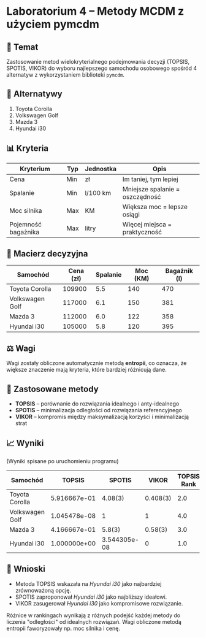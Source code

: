 # Laboratorium 4 – Metody MCDM z użyciem pymcdm

## 🎯 Temat
Zastosowanie metod wielokryterialnego podejmowania decyzji (TOPSIS, SPOTIS, VIKOR) do wyboru najlepszego samochodu osobowego spośród 4 alternatyw z wykorzystaniem biblioteki `pymcdm`.

## 🚗 Alternatywy
1. Toyota Corolla  
2. Volkswagen Golf  
3. Mazda 3  
4. Hyundai i30

## 📊 Kryteria
| Kryterium                | Typ   | Jednostka       | Opis                              |
|--------------------------|-------|------------------|------------------------------------|
| Cena                    | Min   | zł               | Im taniej, tym lepiej              |
| Spalanie                | Min   | l/100 km         | Mniejsze spalanie = oszczędność    |
| Moc silnika             | Max   | KM               | Większa moc = lepsze osiągi        |
| Pojemność bagażnika     | Max   | litry            | Więcej miejsca = praktyczność      |

## 🧮 Macierz decyzyjna

| Samochód         | Cena (zł) | Spalanie | Moc (KM) | Bagażnik (l) |
|------------------|-----------|----------|----------|--------------|
| Toyota Corolla   | 109900    | 5.5      | 140      | 470          |
| Volkswagen Golf  | 117000    | 6.1      | 150      | 381          |
| Mazda 3          | 112000    | 6.0      | 122      | 358          |
| Hyundai i30      | 105000    | 5.8      | 120      | 395          |

## ⚖️ Wagi
Wagi zostały obliczone automatycznie metodą **entropii**, co oznacza, że większe znaczenie mają kryteria, które bardziej różnicują dane.

## 🧪 Zastosowane metody
- **TOPSIS** – porównanie do rozwiązania idealnego i anty-idealnego
- **SPOTIS** – minimalizacja odległości od rozwiązania referencyjnego
- **VIKOR** – kompromis między maksymalizacją korzyści i minimalizacją strat

## 📈 Wyniki

(Wyniki spisane po uruchomieniu programu)

| Samochód         | TOPSIS | SPOTIS | VIKOR | TOPSIS Rank | SPOTIS Rank | VIKOR Rank |
|------------------|--------|--------|-------|--------------|--------------|-------------|
| Toyota Corolla   |  5.916667e-01   |  4.08(3)   |  0.408(3)  |      2.0      |      2.0       |      2.0      |
| Volkswagen Golf  |  1.045478e-08   |  1   |  1  |      4.0       |      4.0       |      4.0      |
| Mazda 3          |  4.166667e-01   |  5.8(3)   |  0.58(3)  |      3.0       |      3.0       |      3.0      |
| Hyundai i30      |  1.000000e+00   |  3.544305e-08   |  0  |      1.0       |      1.0       |      1.0      |

## 🧠 Wnioski
- Metoda TOPSIS wskazała na *Hyundai i30* jako najbardziej zrównoważoną opcję.
- SPOTIS zaproponował *Hyundai i30* jako najbliższy ideałowi.
- VIKOR zasugerował *Hyundai i30* jako kompromisowe rozwiązanie.

Różnice w rankingach wynikają z różnych podejść każdej metody do liczenia "odległości" od idealnych rozwiązań. Wagi obliczone metodą entropii faworyzowały np. moc silnika i cenę.
